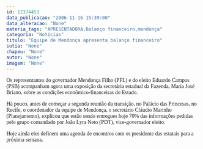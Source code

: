 ```yaml
---
id: 12374453
data_publicacao: "2006-11-16 15:39:00"
data_alteracao: "None"
materia_tags: "APRESENTADORA,Balanço financeiro,mendonça"
categoria: "Notícias"
titulo: "Equipe de Mendonça apresenta balanço financeiro"
sutia: "None"
chapeu: "None"
autor: "None"
imagem: "None"
---
```

<p><P><FONT face=Verdana>Os representantes do governador Mendonça Filho (PFL) e do eleito Eduardo Campos (PSB) acompanham agora uma exposição da secretária estadual da Fazenda, Maria José Briano, sobre as condições econômico-financeiras do Estado.</FONT></P></p>
<p><P><FONT face=Verdana>Há pouco, antes de começar a segunda reunião da transição, no Palácio das Princesas, no Recife, o coordenador da equipe de Mendonça, o secretário Cláudio Marinho (Planejamento), explicou que estão sendo entregues hoje 70% das informações pedidas pelo grupo comandado por João Lyra Neto (PDT), vice-governador eleito.</FONT></P></p>
<p><P><FONT face=Verdana>Hoje ainda eles definem uma agenda de encontros com os presidente das estatais para a próxima semana.</FONT></P> </p>
